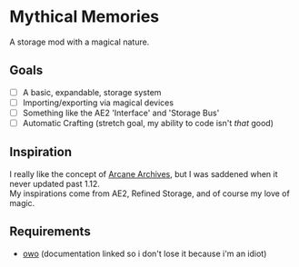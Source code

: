 # Mythical Memories

A storage mod with a magical nature.

## Goals

- [ ] A basic, expandable, storage system
- [ ] Importing/exporting via magical devices
- [ ] Something like the AE2 'Interface' and 'Storage Bus'
- [ ] Automatic Crafting (stretch goal, my ability to code isn't _that_ good)

## Inspiration

I really like the concept of [Arcane Archives](https://www.curseforge.com/minecraft/mc-mods/arcane-archives), but I was saddened when it never updated past 1.12.  
My inspirations come from AE2, Refined Storage, and of course my love of magic.

## Requirements

- [owo](https://docs.wispforest.io/owo/) (documentation linked so i don't lose it because i'm an idiot)

